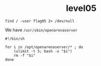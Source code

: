 <h1 align="center"> level05 </h1>

```shell
find / -user flag05 2> /dev/null
```

We have ```/usr/sbin/openarenaserver```

```shell
#!/bin/sh

for i in /opt/openarenaserver/* ; do
	(ulimit -t 5; bash -x "$i")
	rm -f "$i"
done
```
